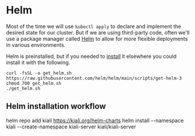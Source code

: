 # Helm

Most of the time we will use `kubectl apply` to declare and implement the
desired state for our cluster. But if we are using third-party code, often we'll
use a package manager called [Helm](https://helm.sh/) to allow for more flexible
deployments in various environments.

Helm is preinstalled, but if you needed to
[install](https://helm.sh/docs/intro/install/) it elsewhere you could install it
with the following.

```shell
curl -fsSL -o get_helm.sh https://raw.githubusercontent.com/helm/helm/main/scripts/get-helm-3
chmod 700 get_helm.sh
./get_helm.sh
```

## Helm installation workflow

helm repo add kiali https://kiali.org/helm-charts
helm install --namespace kiali --create-namespace kiali-server kiali/kiali-server

